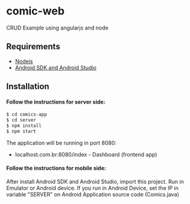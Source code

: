 # comic-web
CRUD Example using angularjs and node

## Requirements
* [Nodejs](https://nodejs.org/)
* [Android SDK and Android Studio](https://developer.android.com/)

## Installation
#### Follow the instructions for server side:
```sh
$ cd comics-app
$ cd server
$ npm install
$ npm start
```

The application will be running in port 8080: 
* localhost.com.br:8080/index - Dashboard (frontend app)


#### Follow the instructions for mobile side:
After install Android SDK and Android Studio, import this project. Run in Emulator or Android device. If you run in Android Device, set the IP in variable "SERVER" on Android Application source code (Comics.java)
